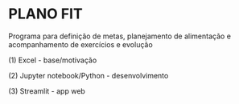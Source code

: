 # PLANO FIT
Programa para definição de metas, planejamento de alimentação e acompanhamento de exercícios e evolução

(1) Excel - base/motivação

(2) Jupyter notebook/Python - desenvolvimento

(3) Streamlit - app web

